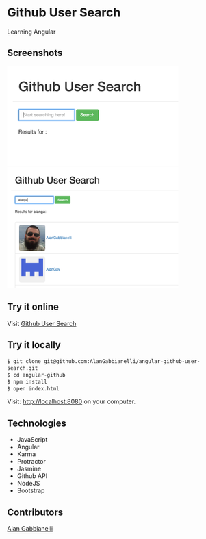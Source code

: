 Github User Search
==================

Learning Angular

Screenshots
-----------
![Homepage with no search, just title, input field and search button](./images/screenshot_1.png?raw=true)
![Homepage showing searching results](./images/screenshot_2.png?raw=true)

Try it online
-------------
Visit [Github User Search](https://angular-github.herokuapp.com/)

Try it locally
--------------
```
$ git clone git@github.com:AlanGabbianelli/angular-github-user-search.git
$ cd angular-github
$ npm install
$ open index.html
```
Visit: [http://localhost:8080](http://localhost:8080) on your computer.

Technologies
-------------
- JavaScript
- Angular
- Karma
- Protractor
- Jasmine
- Github API
- NodeJS
- Bootstrap

Contributors
-------------
[Alan Gabbianelli](https://github.com/AlanGabbianelli)
